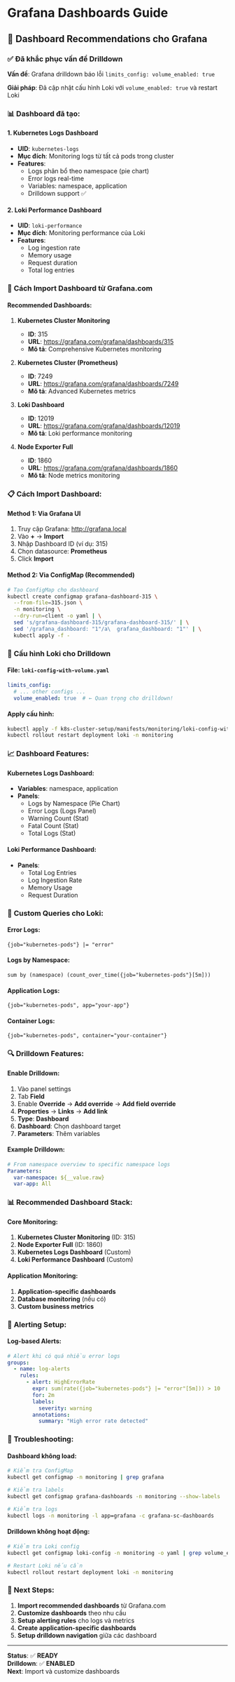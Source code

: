 # Grafana Dashboards Guide

## 🎯 **Dashboard Recommendations cho Grafana**

### ✅ **Đã khắc phục vấn đề Drilldown**

**Vấn đề**: Grafana drilldown báo lỗi `limits_config: volume_enabled: true`

**Giải pháp**: Đã cập nhật cấu hình Loki với `volume_enabled: true` và restart Loki

### 📊 **Dashboard đã tạo:**

#### 1. **Kubernetes Logs Dashboard** 
- **UID**: `kubernetes-logs`
- **Mục đích**: Monitoring logs từ tất cả pods trong cluster
- **Features**:
  - Logs phân bổ theo namespace (pie chart)
  - Error logs real-time
  - Variables: namespace, application
  - Drilldown support ✅

#### 2. **Loki Performance Dashboard**
- **UID**: `loki-performance` 
- **Mục đích**: Monitoring performance của Loki
- **Features**:
  - Log ingestion rate
  - Memory usage
  - Request duration
  - Total log entries

### 🚀 **Cách Import Dashboard từ Grafana.com**

#### **Recommended Dashboards:**

1. **Kubernetes Cluster Monitoring**
   - **ID**: 315
   - **URL**: https://grafana.com/grafana/dashboards/315
   - **Mô tả**: Comprehensive Kubernetes monitoring

2. **Kubernetes Cluster (Prometheus)**
   - **ID**: 7249
   - **URL**: https://grafana.com/grafana/dashboards/7249
   - **Mô tả**: Advanced Kubernetes metrics

3. **Loki Dashboard**
   - **ID**: 12019
   - **URL**: https://grafana.com/grafana/dashboards/12019
   - **Mô tả**: Loki performance monitoring

4. **Node Exporter Full**
   - **ID**: 1860
   - **URL**: https://grafana.com/grafana/dashboards/1860
   - **Mô tả**: Node metrics monitoring

### 📋 **Cách Import Dashboard:**

#### **Method 1: Via Grafana UI**
1. Truy cập Grafana: http://grafana.local
2. Vào **+** → **Import**
3. Nhập Dashboard ID (ví dụ: 315)
4. Chọn datasource: **Prometheus**
5. Click **Import**

#### **Method 2: Via ConfigMap (Recommended)**
```bash
# Tạo ConfigMap cho dashboard
kubectl create configmap grafana-dashboard-315 \
  --from-file=315.json \
  -n monitoring \
  --dry-run=client -o yaml | \
  sed 's/grafana-dashboard-315/grafana-dashboard-315/' | \
  sed '/grafana_dashboard: "1"/a\  grafana_dashboard: "1"' | \
  kubectl apply -f -
```

### 🔧 **Cấu hình Loki cho Drilldown**

#### **File**: `loki-config-with-volume.yaml`
```yaml
limits_config:
  # ... other configs ...
  volume_enabled: true  # ← Quan trọng cho drilldown!
```

#### **Apply cấu hình:**
```bash
kubectl apply -f k8s-cluster-setup/manifests/monitoring/loki-config-with-volume.yaml
kubectl rollout restart deployment loki -n monitoring
```

### 📈 **Dashboard Features:**

#### **Kubernetes Logs Dashboard:**
- **Variables**: namespace, application
- **Panels**:
  - Logs by Namespace (Pie Chart)
  - Error Logs (Logs Panel)
  - Warning Count (Stat)
  - Fatal Count (Stat)
  - Total Logs (Stat)

#### **Loki Performance Dashboard:**
- **Panels**:
  - Total Log Entries
  - Log Ingestion Rate
  - Memory Usage
  - Request Duration

### 🎨 **Custom Queries cho Loki:**

#### **Error Logs:**
```logql
{job="kubernetes-pods"} |= "error"
```

#### **Logs by Namespace:**
```logql
sum by (namespace) (count_over_time({job="kubernetes-pods"}[5m]))
```

#### **Application Logs:**
```logql
{job="kubernetes-pods", app="your-app"}
```

#### **Container Logs:**
```logql
{job="kubernetes-pods", container="your-container"}
```

### 🔍 **Drilldown Features:**

#### **Enable Drilldown:**
1. Vào panel settings
2. Tab **Field**
3. Enable **Override** → **Add override** → **Add field override**
4. **Properties** → **Links** → **Add link**
5. **Type**: **Dashboard**
6. **Dashboard**: Chọn dashboard target
7. **Parameters**: Thêm variables

#### **Example Drilldown:**
```yaml
# From namespace overview to specific namespace logs
Parameters:
  var-namespace: ${__value.raw}
  var-app: All
```

### 📊 **Recommended Dashboard Stack:**

#### **Core Monitoring:**
1. **Kubernetes Cluster Monitoring** (ID: 315)
2. **Node Exporter Full** (ID: 1860)
3. **Kubernetes Logs Dashboard** (Custom)
4. **Loki Performance Dashboard** (Custom)

#### **Application Monitoring:**
1. **Application-specific dashboards**
2. **Database monitoring** (nếu có)
3. **Custom business metrics**

### 🚨 **Alerting Setup:**

#### **Log-based Alerts:**
```yaml
# Alert khi có quá nhiều error logs
groups:
  - name: log-alerts
    rules:
      - alert: HighErrorRate
        expr: sum(rate({job="kubernetes-pods"} |= "error"[5m])) > 10
        for: 2m
        labels:
          severity: warning
        annotations:
          summary: "High error rate detected"
```

### 🔧 **Troubleshooting:**

#### **Dashboard không load:**
```bash
# Kiểm tra ConfigMap
kubectl get configmap -n monitoring | grep grafana

# Kiểm tra labels
kubectl get configmap grafana-dashboards -n monitoring --show-labels

# Kiểm tra logs
kubectl logs -n monitoring -l app=grafana -c grafana-sc-dashboards
```

#### **Drilldown không hoạt động:**
```bash
# Kiểm tra Loki config
kubectl get configmap loki-config -n monitoring -o yaml | grep volume_enabled

# Restart Loki nếu cần
kubectl rollout restart deployment loki -n monitoring
```

### 📝 **Next Steps:**

1. **Import recommended dashboards** từ Grafana.com
2. **Customize dashboards** theo nhu cầu
3. **Setup alerting rules** cho logs và metrics
4. **Create application-specific dashboards**
5. **Setup drilldown navigation** giữa các dashboard

---

**Status**: ✅ **READY**  
**Drilldown**: ✅ **ENABLED**  
**Next**: Import và customize dashboards 